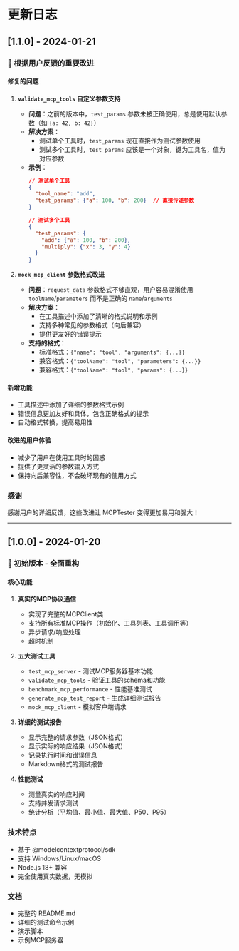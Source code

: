 # 更新日志

## [1.1.0] - 2024-01-21

### 🎉 根据用户反馈的重要改进

#### 修复的问题

1. **`validate_mcp_tools` 自定义参数支持**
   - **问题**：之前的版本中，`test_params` 参数未被正确使用，总是使用默认参数（如 `{a: 42, b: 42}`）
   - **解决方案**：
     - 测试单个工具时，`test_params` 现在直接作为测试参数使用
     - 测试多个工具时，`test_params` 应该是一个对象，键为工具名，值为对应参数
   - **示例**：
     ```json
     // 测试单个工具
     {
       "tool_name": "add",
       "test_params": {"a": 100, "b": 200}  // 直接传递参数
     }
     
     // 测试多个工具
     {
       "test_params": {
         "add": {"a": 100, "b": 200},
         "multiply": {"x": 3, "y": 4}
       }
     }
     ```

2. **`mock_mcp_client` 参数格式改进**
   - **问题**：`request_data` 参数格式不够直观，用户容易混淆使用 `toolName`/`parameters` 而不是正确的 `name`/`arguments`
   - **解决方案**：
     - 在工具描述中添加了清晰的格式说明和示例
     - 支持多种常见的参数格式（向后兼容）
     - 提供更友好的错误提示
   - **支持的格式**：
     - 标准格式：`{"name": "tool", "arguments": {...}}`
     - 兼容格式：`{"toolName": "tool", "parameters": {...}}`
     - 兼容格式：`{"toolName": "tool", "params": {...}}`

#### 新增功能

- 工具描述中添加了详细的参数格式示例
- 错误信息更加友好和具体，包含正确格式的提示
- 自动格式转换，提高易用性

#### 改进的用户体验

- 减少了用户在使用工具时的困惑
- 提供了更灵活的参数输入方式
- 保持向后兼容性，不会破坏现有的使用方式

### 感谢

感谢用户的详细反馈，这些改进让 MCPTester 变得更加易用和强大！

---

## [1.0.0] - 2024-01-20

### 🚀 初始版本 - 全面重构

#### 核心功能

1. **真实的MCP协议通信**
   - 实现了完整的MCPClient类
   - 支持所有标准MCP操作（初始化、工具列表、工具调用等）
   - 异步请求/响应处理
   - 超时机制

2. **五大测试工具**
   - `test_mcp_server` - 测试MCP服务器基本功能
   - `validate_mcp_tools` - 验证工具的schema和功能
   - `benchmark_mcp_performance` - 性能基准测试
   - `generate_mcp_test_report` - 生成详细测试报告
   - `mock_mcp_client` - 模拟客户端请求

3. **详细的测试报告**
   - 显示完整的请求参数（JSON格式）
   - 显示实际的响应结果（JSON格式）
   - 记录执行时间和错误信息
   - Markdown格式的测试报告

4. **性能测试**
   - 测量真实的响应时间
   - 支持并发请求测试
   - 统计分析（平均值、最小值、最大值、P50、P95）

### 技术特点

- 基于 @modelcontextprotocol/sdk
- 支持 Windows/Linux/macOS
- Node.js 18+ 兼容
- 完全使用真实数据，无模拟

### 文档

- 完整的 README.md
- 详细的测试命令示例
- 演示脚本
- 示例MCP服务器
